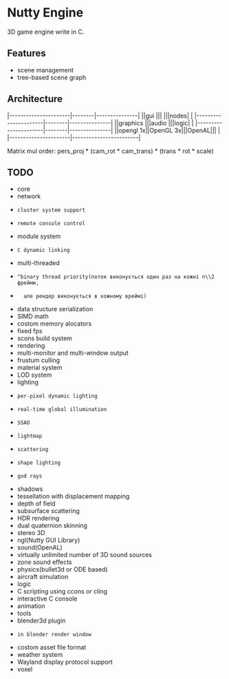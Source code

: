 Nutty Engine
===========

3D game engine write in C.

Features
--------
- scene management
-   tree-based scene graph

Architecture
------------
|----------------------|--------|---------------|
||gui		      |||      |||nodes|	|
|----------------------|--------|---------------|
||graphics	      |||audio |||logic|	|
|----------------------|--------|---------------|
||opengl 1x||OpenGL 3x|||OpenAL|||		|
|----------------------|------------------------|

Matrix mul order: pers_proj * (cam_rot * cam_trans) * (trans * rot * scale)

TODO
----
- core
-   network
-     cluster system support
-     remote console control
-   module system
-     C dynamic linking
-   multi-threaded
-     ^binary thread priority(поток виконується один раз на кожні n\\2 фрейми,
-       але рендер виконується в кожному вреймі)
-   data structure serialization
-   SIMD math
-   costom memory alocators
-   fixed fps
-   scons build system
- rendering
-   multi-monitor and multi-window output
-   frustum culling
-   material system
-   LOD system
-   lighting
-     per-pixel dynamic lighting
-     real-time global illumination
-     SSAO
-     lightmap
-     scattering
-     shape lighting
-     god rays
-   shadows
-   tessellation with displacement mapping
-   depth of field
-   subsurface scattering
-   HDR rendering
-   dual quaternion skinning
-   stereo 3D
-   ngl(Nutty GUI Library)
- sound(OpenAL)
-   virtually unlimited number of 3D sound sources
-   zone sound effects
- physics(bullet3d or ODE based)
-   aircraft simulation
- logic
-   C scripting using ccons or cling
-   interactive C console
- animation
- tools
-   blender3d plugin
-     in blender render window
-   costom asset file format
- weather system
- Wayland display protocol support
- voxel
